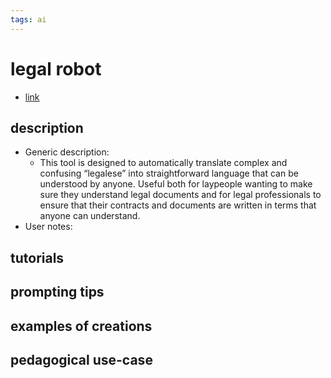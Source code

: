 ```yaml
---
tags: ai 
---
```



# legal robot


* [link](https://legalrobot.com/)

## description
* Generic description: 
    * This tool is designed to automatically translate complex and confusing “legalese” into straightforward language that can be understood by anyone. Useful both for laypeople wanting to make sure they understand legal documents and for legal professionals to ensure that their contracts and documents are written in terms that anyone can understand.
* User notes:

## tutorials

## prompting tips

## examples of creations 

## pedagogical use-case 